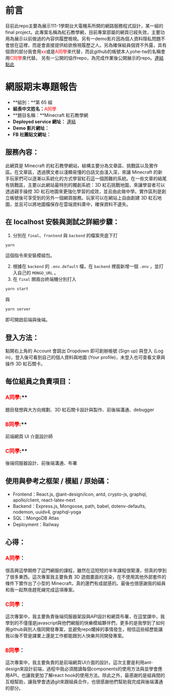 # 前言

目前此repo主要為展示111-1學期台大電機系所開的網路服務程式設計，某一組的final project。此專案名稱為紅石教學網，目前專案部屬的網頁已經失效，主要功用為展示以前做過的內容供履歷檢視。另有一demo影片因為個人資料隱私問題不會放在這裡，而是會直接提供給欲檢視履歷之人。另為確保組員個資不外露，具有個資的部分我會用<font color='red'>xx</font>或是<font color='red'>A同學</font>來代替，而此github的帳號本人yohe-tw的名稱會用<font color='red'>C同學</font>來代替。
另有一公開的協作repo，為完成作業後公開展示的repo。[連結點此](https://github.com/Zollo757347/Zolony)

# 網服期末專題報告

- **組別：**第 65 組
- **組長中文姓名：**<font color='red'>A同學</font>
- **題目名稱：**Minecraft 紅石教學網
- **Deployed service 網址：** [連結](https://zolony-production.up.railway.app/)
- **Demo 影片網址：**
- **FB 社團貼文網址：**

## **服務內容：**

此網頁是 Minecraft 的紅石教學網站，結構主要分為文章區、挑戰區以及實作區。在文章區，透過撰文者以淺顯易懂的白話文由淺入深，來讓 Minecraft 的新手玩家們可以逐漸以系統化的方式學習紅石這一個困難的系統。在一些文章的結尾有挑戰區，主要以此網站最特別的獨創系統：3D 紅石挑戰地圖，來讓學習者可以透過親手操控 3D 紅石地圖來更強化學習的成效，並且由此做中學。實作區則是創立帳號後可享受到的另外一個網頁服務。玩家可以在網站上自由創建 3D 紅石地圖，並且可以將地圖檔保存在雲端資料庫中，確保資料不遺失。

## **在 localhost 安裝與測試之詳細步驟：**

1. 分別在 `final`、`frontend` 與 `backend` 的檔案夾底下打
``` bash
yarn
```
這個指令來安裝模組包。

2. 根據在 `backend` 的 `.env.default` 檔，在 `backend` 裡面新增一個 `.env` ，並打入自己的 `MONGO_URL` 。
3. 在 `final` 開兩台終端機分別打入
```bash
yarn start
```
與
```bash
yarn server
```

即可開啟前端與後端。

## **登入方法：**

點開右上角的 Account 會跳出 Dropdown 即可創辦帳號 (Sign up) 與登入 (Log in)，登入後可看到自己的個人資料與地圖 (Your profile)，未登入也可查看文章與操作 3D 紅石關卡。

## **每位組員之負責項目：**

### <font color='red'>A同學</font>:** 

題目發想與大方向規劃、3D 紅石關卡設計與製作、前後端溝通、debugger

### <font color='red'>B同學</font>:**

前端網頁 UI 介面設計師

### <font color='red'>C同學</font>:**

後端伺服器設計、前後端溝通、布署

## **使用與參考之框架 / 模組 / 原始碼：**
- Frontend：React.js, @ant-design/icon, antd, crypto-js, graphql, apollo/client, react-latex-next
- Backend：Express.js, Mongoose, path, babel, dotenv-defaults, nodemon, uuidv4, graphql-yoga
- SQL：MongoDB Atlas
- Deployment：Railway

## **心得：**

### **<font color='red'>A同學</font>：**
很高興這學期修了這門網服的課程，雖然在這短短的半年課程很緊湊，但真的學到了很多東西。這次專案我主要負責 3D 遊戲畫面的渲染，在不使用其他外部套件的條件下實作出了小型的 Minecraft，真的還們有成就感的。最後也很感謝我的組員和我一起熬夜趕死線完成這項專案。

### **<font color='red'>C同學</font>：**
這次專案中，我主要負責後端伺服器架設與API設計和網頁布署，在這堂課中，我學到的不僅僅是javascript與他們網服的快樂模組夥伴們，更多的是我學到了如何用github與別人偕同開發專案，並避免repo爛掉的事情發生，相信這些經歷能讓我以後不管是課業上還是工作都能跟別人快樂共同開發專案。

### **<font color='red'>B同學</font>：**
這次專案中，我主要負責的是前端網頁UI介面的設計。這次主要是利用ant-design來設計前端，過程中我必須閱讀每個components的使用方法與並學會應用API，也讓我更加了解react hook的使用方法。除此之外，最感謝的是組員間的互相幫助，讓我學會透過git來跟組員合作，也很感謝他們幫助我完成與後端溝通的部分。

